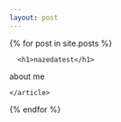 ```yaml
---
layout: post
---
```


<div class="posts">
  {% for post in site.posts %}
    <article class="post">

      <h1>nazedatest</h1>

about me


    </article>
  {% endfor %}
</div>
